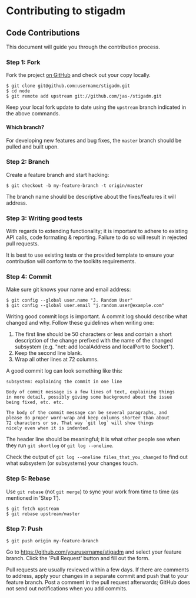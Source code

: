 # Contributing to stigadm

## Code Contributions

This document will guide you through the contribution process.

### Step 1: Fork

Fork the project [on GitHub](https://github.com/jas-/stigadm) and check out your
copy locally.

```text
$ git clone git@github.com:username/stigadm.git
$ cd node
$ git remote add upstream git://github.com/jas-/stigadm.git
```

Keep your local fork update to date using the `upstream` branch indicated in
the above commands.

#### Which branch?

For developing new features and bug fixes, the `master` branch should be pulled
and built upon.

### Step 2: Branch

Create a feature branch and start hacking:

```text
$ git checkout -b my-feature-branch -t origin/master
```

The branch name should be descriptive about the fixes/features it will
address.

### Step 3: Writing good tests

With regards to extending functionality; it is important to adhere to
existing API calls, code formating & reporting. Failure to do so will
result in rejected pull requests.

It is best to use existing tests or the provided template to ensure
your contribution will conform to the toolkits requirements.

### Step 4: Commit

Make sure git knows your name and email address:

```text
$ git config --global user.name "J. Random User"
$ git config --global user.email "j.random.user@example.com"
```

Writing good commit logs is important.  A commit log should describe what
changed and why.  Follow these guidelines when writing one:

1. The first line should be 50 characters or less and contain a short
   description of the change prefixed with the name of the changed
   subsystem (e.g. "net: add localAddress and localPort to Socket").
2. Keep the second line blank.
3. Wrap all other lines at 72 columns.

A good commit log can look something like this:

```
subsystem: explaining the commit in one line

Body of commit message is a few lines of text, explaining things
in more detail, possibly giving some background about the issue
being fixed, etc. etc.

The body of the commit message can be several paragraphs, and
please do proper word-wrap and keep columns shorter than about
72 characters or so. That way `git log` will show things
nicely even when it is indented.
```

The header line should be meaningful; it is what other people see when they
run `git shortlog` or `git log --oneline`.

Check the output of `git log --oneline files_that_you_changed` to find out
what subsystem (or subsystems) your changes touch.


### Step 5: Rebase

Use `git rebase` (not `git merge`) to sync your work from time to time (as
mentioned in 'Step 1').

```text
$ git fetch upstream
$ git rebase upstream/master
```

### Step 7: Push

```text
$ git push origin my-feature-branch
```

Go to https://github.com/yourusername/stigadm and select your feature
branch. Click the 'Pull Request' button and fill out the form.

Pull requests are usually reviewed within a few days.  If there are comments
to address, apply your changes in a separate commit and push that to your
feature branch.  Post a comment in the pull request afterwards; GitHub does
not send out notifications when you add commits.
